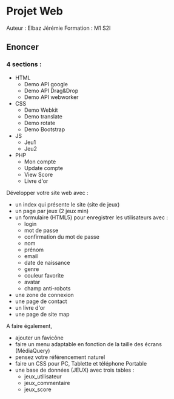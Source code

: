 # Projet Web
Auteur : Elbaz Jérémie
Formation : M1 S2I

## Enoncer
### 4 sections : 

- HTML 
    - Demo API google
    - Demo API Drag&Drop
    - Demo API webworker  
- CSS
    - Demo Webkit
    - Demo translate
    - Demo rotate
    - Demo Bootstrap  
- JS
    - Jeu1
    - Jeu2
- PHP
    - Mon compte
    - Update compte
    - View Score
    - Livre d'or

Développer votre site web avec :
 - un index qui présente le site (site de jeux)
 - un page par jeux (2 jeux min)
 - un formulaire (HTML5) pour enregistrer les utilisateurs avec :
   * login
   * mot de passe
   * confirmation du mot de passe
   * nom
   * prénom
   * email
   * date de naissance
   * genre
   * couleur favorite
   * avatar
   * champ anti-robots
 - une zone de connexion
 - une page de contact
 - un livre d'or
 - une page de site map

A faire également,
 - ajouter un favicône
 - faire un menu adaptable en fonction de la taille des écrans (MédiaQuery)
 - pensez votre référencement naturel
 - faire un CSS pour PC, Tablette et téléphone Portable
 - une base de données (JEUX) avec trois tables :
   * jeux_utilisateur
   * jeux_commentaire
   * jeux_score